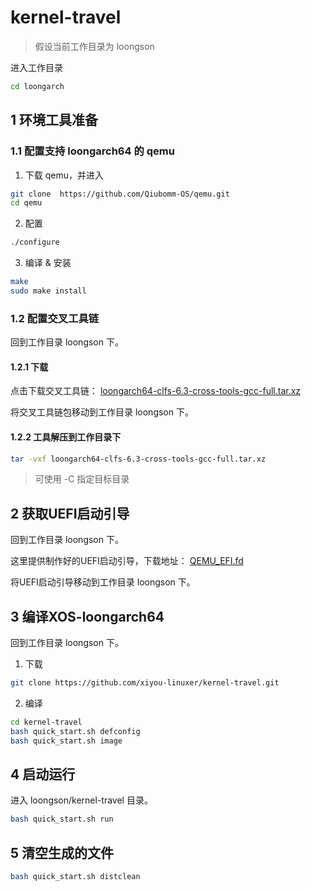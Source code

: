 # kernel-travel

> 假设当前工作目录为 loongson

进入工作目录

```bash
cd loongarch
```

## 1 环境工具准备

### 1.1 配置支持 loongarch64 的 qemu

1. 下载 qemu，并进入

```bash
git clone  https://github.com/Qiubomm-OS/qemu.git
cd qemu
```

2. 配置

```bash
./configure
```

3. 编译 & 安装

```bash
make
sudo make install
```

### 1.2 配置交叉工具链

回到工作目录 loongson 下。

#### 1.2.1 下载

点击下载交叉工具链：
[loongarch64-clfs-6.3-cross-tools-gcc-full.tar.xz](https://github.com/Qiubomm-OS/toolchains/releases/download/v0.1/loongarch64-clfs-6.3-cross-tools-gcc-full.tar.xz)

将交叉工具链包移动到工作目录 loongson 下。

#### 1.2.2 工具解压到工作目录下

```bash
tar -vxf loongarch64-clfs-6.3-cross-tools-gcc-full.tar.xz
```

> 可使用 -C 指定目标目录

## 2 获取UEFI启动引导

回到工作目录 loongson 下。

这里提供制作好的UEFI启动引导，下载地址：
[QEMU_EFI.fd](https://github.com/Qiubomm-OS/toolchains/releases/download/v0.1/QEMU_EFI.fd)

将UEFI启动引导移动到工作目录 loongson 下。

## 3 编译XOS-loongarch64

回到工作目录 loongson 下。

1. 下载

```bash
git clone https://github.com/xiyou-linuxer/kernel-travel.git
```

2. 编译

```bash
cd kernel-travel
bash quick_start.sh defconfig
bash quick_start.sh image
```

## 4 启动运行

进入 loongson/kernel-travel 目录。

```bash
bash quick_start.sh run
```

## 5 清空生成的文件

```bash
bash quick_start.sh distclean
```
